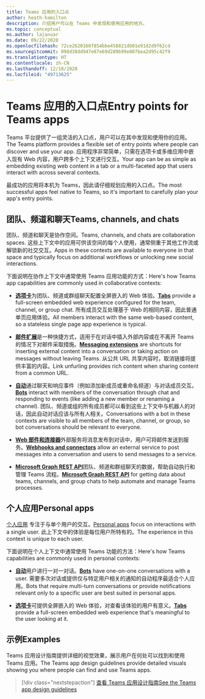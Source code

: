 ```yaml
---
title: Teams 应用的入口点
author: heath-hamilton
description: 介绍用户可以在 Teams 中发现和使用应用的地方。
ms.topic: conceptual
ms.author: lajanuar
ms.date: 09/22/2020
ms.openlocfilehash: 72ce2620160f854bbe458821db01e91d2d9f62cd
ms.sourcegitcommit: 098d38dd947e87e69d289b99e807bea2d95c42f9
ms.translationtype: HT
ms.contentlocale: zh-CN
ms.lasthandoff: 12/18/2020
ms.locfileid: "49713625"
---
```

# <a name="entry-points-for-teams-apps"></a><span data-ttu-id="d9852-103">Teams 应用的入口点</span><span class="sxs-lookup"><span data-stu-id="d9852-103">Entry points for Teams apps</span></span>

<span data-ttu-id="d9852-104">Teams 平台提供了一组灵活的入口点，用户可以在其中发现和使用你的应用。</span><span class="sxs-lookup"><span data-stu-id="d9852-104">The Teams platform provides a flexible set of entry points where people can discover and use your app.</span></span> <span data-ttu-id="d9852-105">应用程序非常简单，只需在选项卡或多维应用中嵌入现有 Web 内容，用户跨多个上下文进行交互。</span><span class="sxs-lookup"><span data-stu-id="d9852-105">Your app can be as simple as embedding existing web content in a tab or a multi-faceted app that users interact with across several contexts.</span></span>

<span data-ttu-id="d9852-106">最成功的应用将本机为 Teams，因此请仔细规划应用的入口点。</span><span class="sxs-lookup"><span data-stu-id="d9852-106">The most successful apps feel native to Teams, so it's important to carefully plan your app's entry points.</span></span>

## <a name="teams-channels-and-chats"></a><span data-ttu-id="d9852-107">团队、频道和聊天</span><span class="sxs-lookup"><span data-stu-id="d9852-107">Teams, channels, and chats</span></span>

<span data-ttu-id="d9852-108">团队、频道和聊天是协作空间。</span><span class="sxs-lookup"><span data-stu-id="d9852-108">Teams, channels, and chats are collaboration spaces.</span></span> <span data-ttu-id="d9852-109">这些上下文中的应用可供该空间的每个人使用，通常侧重于其他工作流或解锁新的社交交互。</span><span class="sxs-lookup"><span data-stu-id="d9852-109">Apps in these contexts are available to everyone in that space and typically focus on additional workflows or unlocking new social interactions.</span></span>

<span data-ttu-id="d9852-110">下面说明在协作上下文中通常使用 Teams 应用功能的方式：</span><span class="sxs-lookup"><span data-stu-id="d9852-110">Here's how Teams app capabilities are commonly used in collaborative contexts:</span></span>

* <span data-ttu-id="d9852-111">[**选项卡**](~/tabs/what-are-tabs.md)为团队、频道或群组聊天配置全屏嵌入的 Web 体验。</span><span class="sxs-lookup"><span data-stu-id="d9852-111">[**Tabs**](~/tabs/what-are-tabs.md) provide a full-screen embedded web experience configured for the team, channel, or group chat.</span></span> <span data-ttu-id="d9852-112">所有成员交互处理基于 Web 的相同内容，因此普通单页应用体验。</span><span class="sxs-lookup"><span data-stu-id="d9852-112">All members interact with the same web-based content, so a stateless single page app experience is typical.</span></span>

* <span data-ttu-id="d9852-113">[**邮件扩展**](~/messaging-extensions/what-are-messaging-extensions.md)是一种快捷方式，适用于在对话中插入外部内容或在不离开 Teams 的情况下对邮件采取措施。</span><span class="sxs-lookup"><span data-stu-id="d9852-113">[**Messaging extensions**](~/messaging-extensions/what-are-messaging-extensions.md) are shortcuts for inserting external content into a conversation or taking action on messages without leaving Teams.</span></span> <span data-ttu-id="d9852-114">从公共 URL 共享内容时，取消链接将提供丰富的内容。</span><span class="sxs-lookup"><span data-stu-id="d9852-114">Link unfurling provides rich content when sharing content from a common URL.</span></span>

* <span data-ttu-id="d9852-115">[**自动**](~/bots/what-are-bots.md)通过聊天和响应事件（例如添加新成员或重命名频道）与对话成员交互。</span><span class="sxs-lookup"><span data-stu-id="d9852-115">[**Bots**](~/bots/what-are-bots.md) interact with members of the conversation through chat and responding to events (like adding a new member or renaming a channel).</span></span> <span data-ttu-id="d9852-116">团队、频道或组的所有成员都可以看到这些上下文中与机器人的对话，因此自动对话应该与所有人相关。</span><span class="sxs-lookup"><span data-stu-id="d9852-116">Conversations with a bot in these contexts are visible to all members of the team, channel, or group, so bot conversations should be relevant to everyone.</span></span>

* <span data-ttu-id="d9852-117">[**Web 部件和连接器**](~/webhooks-and-connectors/what-are-webhooks-and-connectors.md)外部服务将消息发布到对话中，用户可将邮件发送到服务。</span><span class="sxs-lookup"><span data-stu-id="d9852-117">[**Webhooks and connectors**](~/webhooks-and-connectors/what-are-webhooks-and-connectors.md) allow an external service to post messages into a conversation and users to send messages to a service.</span></span>

* <span data-ttu-id="d9852-118">[**Microsoft Graph REST API**](https://docs.microsoft.com/graph/teams-concept-overview)团队、频道和群组聊天的数据，帮助自动执行和管理 Teams 流程。</span><span class="sxs-lookup"><span data-stu-id="d9852-118">[**Microsoft Graph REST API**](https://docs.microsoft.com/graph/teams-concept-overview) for getting data about teams, channels, and group chats to help automate and manage Teams processes.</span></span>

## <a name="personal-apps"></a><span data-ttu-id="d9852-119">个人应用</span><span class="sxs-lookup"><span data-stu-id="d9852-119">Personal apps</span></span>

<span data-ttu-id="d9852-120">[个人应用](~/concepts/design/personal-apps.md) 专注于与单个用户的交互。</span><span class="sxs-lookup"><span data-stu-id="d9852-120">[Personal apps](~/concepts/design/personal-apps.md) focus on interactions with a single user.</span></span> <span data-ttu-id="d9852-121">此上下文中的体验是每位用户所特有的。</span><span class="sxs-lookup"><span data-stu-id="d9852-121">The experience in this context is unique to each user.</span></span>

<span data-ttu-id="d9852-122">下面说明在个人上下文中通常使用 Teams 功能的方法：</span><span class="sxs-lookup"><span data-stu-id="d9852-122">Here's how Teams capabilities are commonly used in personal contexts:</span></span>

* <span data-ttu-id="d9852-123">[**自动**](~/bots/what-are-bots.md)用户进行一对一对话。</span><span class="sxs-lookup"><span data-stu-id="d9852-123">[**Bots**](~/bots/what-are-bots.md) have one-on-one conversations with a user.</span></span> <span data-ttu-id="d9852-124">需要多次对话或提供仅与特定用户相关的通知的自动程序最适合个人应用。</span><span class="sxs-lookup"><span data-stu-id="d9852-124">Bots that require multi-turn conversations or provide notifications relevant only to a specific user are best suited in personal apps.</span></span>

* <span data-ttu-id="d9852-125">[**选项卡**](~/tabs/what-are-tabs.md)可提供全屏嵌入的 Web 体验，对查看该体验的用户有意义。</span><span class="sxs-lookup"><span data-stu-id="d9852-125">[**Tabs**](~/tabs/what-are-tabs.md) provide a full-screen embedded web experience that's meaningful to the user looking at it.</span></span>

## <a name="examples"></a><span data-ttu-id="d9852-126">示例</span><span class="sxs-lookup"><span data-stu-id="d9852-126">Examples</span></span>

<span data-ttu-id="d9852-127">Teams 应用设计指南提供详细的视觉效果，展示用户在何处可以找到和使用 Teams 应用。</span><span class="sxs-lookup"><span data-stu-id="d9852-127">The Teams app design guidelines provide detailed visuals showing you where people can find and use Teams apps.</span></span>

> [!div class="nextstepaction"]
> [<span data-ttu-id="d9852-128">查看 Teams 应用设计指南</span><span class="sxs-lookup"><span data-stu-id="d9852-128">See the Teams app design guidelines</span></span>](../concepts/design/design-teams-app-overview.md)
